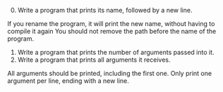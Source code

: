 0. Write a program that prints its name, followed by a new line.

If you rename the program, it will print the new name, without having to compile it again
You should not remove the path before the name of the program.
1. Write a program that prints the number of arguments passed into it.
2. Write a program that prints all arguments it receives.

All arguments should be printed, including the first one.
Only print one argument per line, ending with a new line. 

